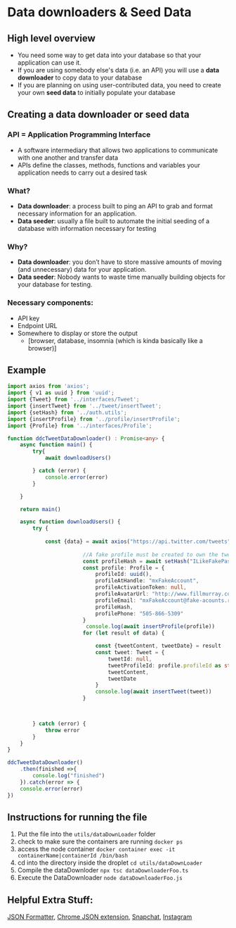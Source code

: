 # Data downloaders & Seed Data

## High level overview
* You need some way to get data into your database so that your application can use it.
* If you are using somebody else's data (i.e. an API) you will use a **data downloader** to copy data to your database
* If you are planning on using user-contributed data, you need to create your own **seed data** to initially populate your database

## Creating a data downloader or seed data

### API = Application Programming Interface
- A software intermediary that allows two applications to communicate with one another and transfer data
- APIs define the classes, methods, functions and variables your application needs to carry out
  a desired task

### What?
- **Data downloader**: a process built to ping an API to grab and format necessary information for an application.
- **Data seeder**: usually a file built to automate the initial seeding of a database with information necessary for testing

### Why?
- **Data downloader**: you don’t have to store massive amounts of moving (and unnecessary) data for your application.
- **Data seeder**: Nobody wants to waste time manually building objects for your database for testing.

### Necessary components:
- API key
- Endpoint URL
- Somewhere to display or store the output
    - [browser, database, insomnia (which is kinda basically like a browser)]

## Example
``` typescript
import axios from 'axios';
import { v1 as uuid } from 'uuid';
import {Tweet} from '../interfaces/Tweet';
import {insertTweet} from '../tweet/insertTweet';
import {setHash} from '../auth.utils';
import {insertProfile} from '../profile/insertProfile';
import {Profile} from '../interfaces/Profile';

function ddcTweetDataDownloader() : Promise<any> {
	async function main() {
		try{
			await downloadUsers()

		} catch (error) {
			console.error(error)
		}

	}

	return main()

	async function downloadUsers() {
		try {
	
			const {data} = await axios("https://api.twitter.com/tweets")
		
						//A fake profile must be created to own the tweets being imported for the data downloader
						const profileHash = await setHash("ILikeFakePasswordsWithNoSpaces");
						const profile: Profile = {
							profileId: uuid(),
							profileAtHandle: "mxFakeAccount",
							profileActivationToken: null,
							profileAvatarUrl: "http://www.fillmurray.com/150/150",
							profileEmail: "mxFakeAccount@fake-acounts.rus",
							profileHash,
							profilePhone: "505-866-5309"
						}
						 console.log(await insertProfile(profile))
						for (let result of data) {

							const {tweetContent, tweetDate} = result
							const tweet: Tweet = {
								tweetId: null,
								tweetProfileId: profile.profileId as string,
								tweetContent,
								tweetDate
							}
							console.log(await insertTweet(tweet))
						}

			

		} catch (error) {
			throw error
		}
	}
}

ddcTweetDataDownloader()
	.then(finished =>{
		console.log("finished")
	}).catch(error => {
	console.error(error)
})
```

## Instructions for running the file
1. Put the file into the `utils/dataDownLoader` folder
1. check to make sure the containers are running `docker ps`
2. access the node container `docker container exec -it containerName|containerId /bin/bash`
3. cd into the directory inside the droplet `cd utils/dataDownLoader`
4. Compile the dataDownloder `npx tsc dataDownloaderFoo.ts`
5. Execute the DataDownloader `node dataDownloaderFoo.js`

## Helpful Extra Stuff:
[JSON Formatter](https://jsonformatter.org/json-pretty-print), [Chrome JSON extension](https://chrome.google.com/webstore/detail/jsonview/chklaanhfefbnpoihckbnefhakgolnmc?hl=en), [Snapchat](https://developers.snapchat.com/api/docs/#get-all-organizations), [Instagram](https://www.instagram.com/developer/endpoints/)
